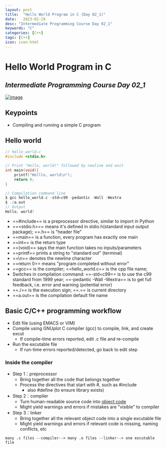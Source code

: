 ```yaml
---
layout: post
title:  "Hello World Program in C (Day 02_1)"
date:   2023-02-19
desc: "Intermediate Programming Course Day 02_1"
keywords: "C"
categories: [C++]
tags: [C++]
icon: icon-html
---
```


# Hello World Program in C
## _Intermediate Programming Course Day 02_1_

[![image](https://www.freeiconspng.com/thumbs/c-logo-icon/c--logo-icon-0.png)](https://jhu-ip.github.io/cs220-sp23/material.html)

## Keypoints 

- Compiling and running a simple C program 


## Hello world 

```c
// hello_world.c
#include <stdio.h>

// Print "Hello, world!" followed by newline and exit
int main(void){
    printf("Helllo, world\n");
    return 0;
}

// Compilation command line 
$ gcc hello_world.c -std=c99 -pedantic -Wall -Wextra
$ ./a.out
// Output 
Hello, world!
```

- ==#include== is a preprocessor directive, similar to import in Python 
- ==<stdio.h>== means it's defined in stdio.h(standard input output package); ==.h== is "header file"
- ==main== is a function, every program has exactly one main 
- ==int== is the return type 
- ==(void)== says the main function takes no inputs/parameters 
- ==printf== prints a string to "standard out" (terminal)
- ==\n== denotes the newline character 
- ==return 0== means "program completed without error"
- ==gcc== is the compiler; ==hello_world.c== is the cpp file name; 
- Switches in compilation command: ==-std=c99== is to use the c99 standard from 1999 year; ==-pedantic -Wall -Wextra== is to get full feedback, i.e. error and warning (potential error)
- ==./== is the execution sign; ==.== is current directory 
- ==a.out== is the compilation default file name 

## Basic C/C++ programming workflow 

- Edit file (using EMACS or VIM)
- Compile using GNUplot C compiler (gcc) to compile, link, and create excut
    - If compile-time errors reported, edit .c file and re-compile 
- Run the excutable file 
    - If run-time errors reported/detected, go back to edit step  


### Inside the compiler 

- Step 1：preprocessor 
    - Bring together all the code that belongs together 
    - Process the directives that start with #, such as #include 
        - also #define (to ensure library exists)
- Step 2：compiler 
    - Turn human-readable source code into [object code](https://en.wikipedia.org/wiki/Object_code) 
    - Might yield warnings and errors if mistakes are "visible" to compiler 
- Step 3：linker 
    - Bring together all the relevant object code into a single excutable file 
    - Might yield warnings and errors if relevant code is missing, naming conflicts, etc
```
many .c files --compiler--> many .o files --linker--> one excutable file 
```
